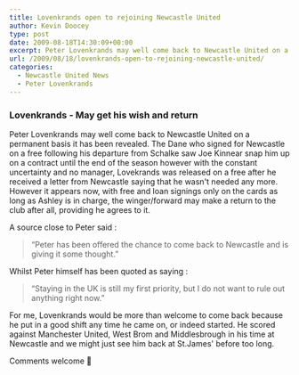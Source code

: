 ```yaml
---
title: Lovenkrands open to rejoining Newcastle United
author: Kevin Doocey
type: post
date: 2009-08-18T14:30:09+00:00
excerpt: Peter Lovenkrands may well come back to Newcastle United on a permanent basis it has been revealed. The Dane who..
url: /2009/08/18/lovenkrands-open-to-rejoining-newcastle-united/
categories:
  - Newcastle United News
  - Peter Lovenkrands
---
```


### Lovenkrands - May get his wish and return

Peter Lovenkrands may well come back to Newcastle United on a permanent basis it has been revealed. The Dane who signed for Newcastle on a free following his departure from Schalke saw Joe Kinnear snap him up on a contract until the  end of the season however with the constant uncertainty and no manager, Lovekrands was released on a free after he received a letter from Newcastle saying that he wasn't needed any more. However it appears now, with free and loan signings only on the cards as long as Ashley is in charge, the winger/forward may make a return to the club after all, providing he agrees to it.

A source close to Peter said :

> “Peter has been offered the chance to come back to Newcastle and is giving it some thought.”

Whilst Peter himself has been quoted as saying :

> “Staying in the UK is still my first priority, but I do not want to rule out anything right now.”

For me, Lovenkrands would be more than welcome to come back because he put in a good shift any time he came on, or indeed started. He scored against Manchester United, West Brom and Middlesbrough in his time at Newcastle and we might just see him back at St.James' before too long.

Comments welcome 🙂
